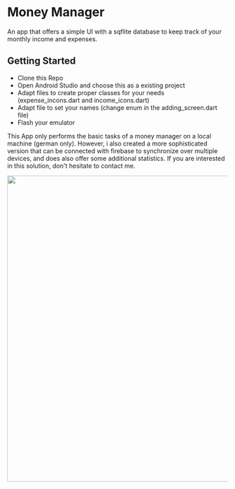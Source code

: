 # Money Manager

An app that offers a simple UI with a sqflite database to keep track of your monthly income and expenses.

## Getting Started

- Clone this Repo
- Open Android Studio and choose this as a existing project
- Adapt files to create proper classes for your needs (expense_incons.dart and income_icons.dart)
- Adapt file to set your names (change enum in the adding_screen.dart file)
- Flash your emulator 

This App only performs the basic tasks of a money manager on a local machine (german only). However, i also created a more sophisticated version that can be connected with firebase to synchronize over multiple devices, and does also offer some additional statistics. If you are interested in this solution, don't hesitate to contact me.







<img src="videos/example.gif" height="700"/>



